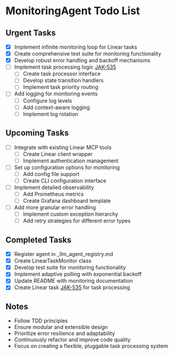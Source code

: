 # MonitoringAgent Todo List

## Urgent Tasks

- [x] Implement infinite monitoring loop for Linear tasks
- [x] Create comprehensive test suite for monitoring functionality
- [x] Develop robust error handling and backoff mechanisms
- [ ] Implement task processing logic [JAK-535](https://linear.app/jakez/issue/JAK-535)
  - [ ] Create task processor interface
  - [ ] Develop state transition handlers
  - [ ] Implement task priority routing
- [ ] Add logging for monitoring events
  - [ ] Configure log levels
  - [ ] Add context-aware logging
  - [ ] Implement log rotation

## Upcoming Tasks

- [ ] Integrate with existing Linear MCP tools
  - [ ] Create Linear client wrapper
  - [ ] Implement authentication management
- [ ] Set up configuration options for monitoring
  - [ ] Add config file support
  - [ ] Create CLI configuration interface
- [ ] Implement detailed observability
  - [ ] Add Prometheus metrics
  - [ ] Create Grafana dashboard template
- [ ] Add more granular error handling
  - [ ] Implement custom exception hierarchy
  - [ ] Add retry strategies for different error types

## Completed Tasks

- [x] Register agent in _llm_agent_registry.md
- [x] Create LinearTaskMonitor class
- [x] Develop test suite for monitoring functionality
- [x] Implement adaptive polling with exponential backoff
- [x] Update README with monitoring documentation
- [x] Create Linear task [JAK-535](https://linear.app/jakez/issue/JAK-535) for task processing

## Notes

- Follow TDD principles
- Ensure modular and extensible design
- Prioritize error resilience and adaptability
- Continuously refactor and improve code quality
- Focus on creating a flexible, pluggable task processing system
